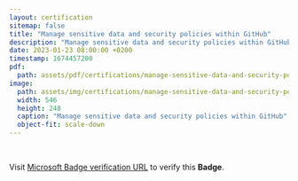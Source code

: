 ```yaml
---
layout: certification
sitemap: false
title: "Manage sensitive data and security policies within GitHub"
description: "Manage sensitive data and security policies within GitHub"
date: 2023-01-23 08:00:00 +0200
timestamp: 1674457200
pdf:
  path: assets/pdf/certifications/manage-sensitive-data-and-security-policies-within-github.pdf
image:
  path: assets/img/certifications/manage-sensitive-data-and-security-policies-within-github.webp
  width: 546
  height: 248
  caption: "Manage sensitive data and security policies within GitHub"
  object-fit: scale-down
---
```


<br />

<p class="lead text-center">
  Visit <a href="https://learn.microsoft.com/en-us/training/achievements/learn.github.manage-sensitive-data-security-policies.badge?username=char0n">Microsoft Badge verification URL</a> to verify this <strong>Badge</strong>.
</p>
